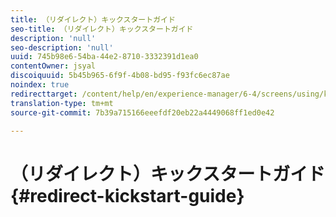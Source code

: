 ```yaml
---
title: （リダイレクト）キックスタートガイド
seo-title: （リダイレクト）キックスタートガイド
description: 'null'
seo-description: 'null'
uuid: 745b98e6-54ba-44e2-8710-3332391d1ea0
contentOwner: jsyal
discoiquuid: 5b45b965-6f9f-4b08-bd95-f93fc6ec87ae
noindex: true
redirecttarget: /content/help/en/experience-manager/6-4/screens/using/kickstart-for-aem-screens
translation-type: tm+mt
source-git-commit: 7b39a715166eeefdf20eb22a4449068ff1ed0e42

---
```



# （リダイレクト）キックスタートガイド{#redirect-kickstart-guide}

